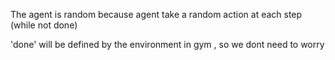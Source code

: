 The agent is random because agent take a random action at each step (while not done)


'done' will be defined by the environment in gym , so we dont need to worry
